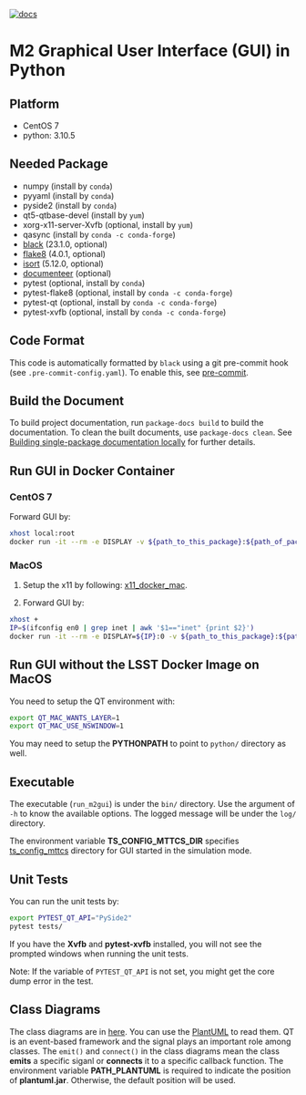 [![docs](https://img.shields.io/badge/docs-ts--m2gui.lsst.io-brightgreen)](https://ts-m2gui.lsst.io/)

# M2 Graphical User Interface (GUI) in Python

## Platform

- CentOS 7
- python: 3.10.5

## Needed Package

- numpy (install by `conda`)
- pyyaml (install by `conda`)
- pyside2 (install by `conda`)
- qt5-qtbase-devel (install by `yum`)
- xorg-x11-server-Xvfb (optional, install by `yum`)
- qasync (install by `conda -c conda-forge`)
- [black](https://github.com/psf/black) (23.1.0, optional)
- [flake8](https://github.com/PyCQA/flake8) (4.0.1, optional)
- [isort](https://github.com/PyCQA/isort) (5.12.0, optional)
- [documenteer](https://github.com/lsst-sqre/documenteer) (optional)
- pytest (optional, install by `conda`)
- pytest-flake8 (optional, install by `conda -c conda-forge`)
- pytest-qt (optional, install by `conda -c conda-forge`)
- pytest-xvfb (optional, install by `conda -c conda-forge`)

## Code Format

This code is automatically formatted by `black` using a git pre-commit hook (see `.pre-commit-config.yaml`).
To enable this, see [pre-commit](https://pre-commit.com).

## Build the Document

To build project documentation, run `package-docs build` to build the documentation.
To clean the built documents, use `package-docs clean`.
See [Building single-package documentation locally](https://developer.lsst.io/stack/building-single-package-docs.html) for further details.

## Run GUI in Docker Container

### CentOS 7

Forward GUI by:

```bash
xhost local:root
docker run -it --rm -e DISPLAY -v ${path_to_this_package}:${path_of_package_in_container} -v /tmp/.X11-unix:/tmp/.X11-unix ${docker_image}:${image_tag}
```

### MacOS

1. Setup the x11 by following: [x11_docker_mac](https://gist.github.com/cschiewek/246a244ba23da8b9f0e7b11a68bf3285).

2. Forward GUI by:

```bash
xhost +
IP=$(ifconfig en0 | grep inet | awk '$1=="inet" {print $2}')
docker run -it --rm -e DISPLAY=${IP}:0 -v ${path_to_this_package}:${path_of_package_in_container} -v /tmp/.X11-unix:/tmp/.X11-unix ${docker_image}:${image_tag}
```

## Run GUI without the LSST Docker Image on MacOS

You need to setup the QT environment with:

```bash
export QT_MAC_WANTS_LAYER=1
export QT_MAC_USE_NSWINDOW=1
```

You may need to setup the **PYTHONPATH** to point to `python/` directory as well.

## Executable

The executable (`run_m2gui`) is under the `bin/` directory.
Use the argument of `-h` to know the available options.
The logged message will be under the `log/` directory.

The environment variable **TS_CONFIG_MTTCS_DIR** specifies [ts_config_mttcs](https://github.com/lsst-ts/ts_config_mttcs) directory for GUI started in the simulation mode.

## Unit Tests

You can run the unit tests by:

```bash
export PYTEST_QT_API="PySide2"
pytest tests/
```

If you have the **Xvfb** and **pytest-xvfb** installed, you will not see the prompted windows when running the unit tests.

Note: If the variable of `PYTEST_QT_API` is not set, you might get the core dump error in the test.

## Class Diagrams

The class diagrams are in [here](doc/uml).
You can use the [PlantUML](https://plantuml.com) to read them.
QT is an event-based framework and the signal plays an important role among classes.
The `emit()` and `connect()` in the class diagrams mean the class **emits** a specific siganl or **connects** it to a specific callback function.
The environment variable **PATH_PLANTUML** is required to indicate the position of **plantuml.jar**.
Otherwise, the default position will be used.
